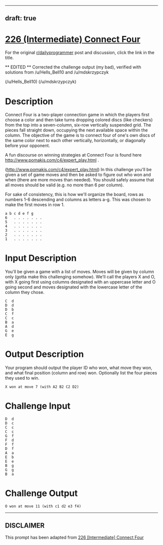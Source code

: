 ---
draft: true
----

# [226 (Intermediate) Connect Four](https://www.reddit.com/r/dailyprogrammer/comments/3fva66/20150805_challenge_226_intermediate_connect_four/)

For the original [r/dailyprogrammer](https://www.reddit.com/r/dailyprogrammer/) post and discussion, click the link in the title.

** EDITED ** Corrected the challenge output (my bad), verified with solutions from /u/Hells_Bell10 and /u/mdskrzypczyk

(/u/Hells_Bell10)
(/u/mdskrzypczyk)
# Description
Connect Four is a two-player connection game in which the players first choose a color and then take turns dropping colored discs (like checkers) from the top into a seven-column, six-row vertically suspended grid. The pieces fall straight down, occupying the next available space within the column. The objective of the game is to connect four of one's own discs of the same color next to each other vertically, horizontally, or diagonally before your opponent. 

A fun discourse on winning strategies at Connect Four is found here http://www.pomakis.com/c4/expert_play.html . 

(http://www.pomakis.com/c4/expert_play.html)
In this challenge you'll be given a set of game moves and then be asked to figure out who won and when (there are more moves than needed). You should safely assume that all moves should be valid (e.g. no more than 6 per column). 

For sake of consistency, this is how we'll organize the board, rows as numbers 1-6 descending and columns as letters a-g.  This was chosen to make the first moves in row 1.


```
a b c d e f g
6   . . . . . . . 
5   . . . . . . . 
4   . . . . . . . 
3   . . . . . . . 
2   . . . . . . . 
1   . . . . . . .
```
# Input Description
You'll be given a game with a list of moves. Moves will be given by column only (gotta make this challenging somehow). We'll call the players X and O, with X going first using columns designated with an uppercase letter and O going second and moves designated with the lowercase letter of the column they chose. 


```
C  d
D  d
D  b
C  f
C  c
B  a
A  d
G  e
E  g
```
# Output Description
Your program should output the player ID who won, what move they won, and what final position (column and row) won. Optionally list the four pieces they used to win.


```
X won at move 7 (with A2 B2 C2 D2)
```
# Challenge Input

```
D  d
D  c    
C  c    
C  c
G  f
F  d
F  f
D  f
A  a
E  b
E  e
B  g
G  g
B  a
```
# Challenge Output

```
O won at move 11 (with c1 d2 e3 f4)
```

----
## **DISCLAIMER**
This prompt has been adapted from [226 [Intermediate] Connect Four](https://www.reddit.com/r/dailyprogrammer/comments/3fva66/20150805_challenge_226_intermediate_connect_four/
)
